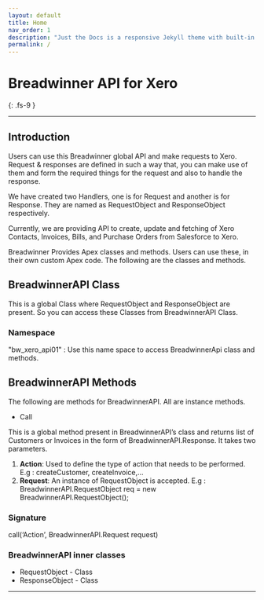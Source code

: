 ```yaml
---
layout: default
title: Home
nav_order: 1
description: "Just the Docs is a responsive Jekyll theme with built-in search that is easily customizable and hosted on GitHub Pages."
permalink: /
---
```


# Breadwinner API for Xero
{: .fs-9 }


---

## Introduction
Users can use this Breadwinner global API and make requests to Xero. Request & responses are defined in such a way that, you can make use of them and form the required things for the request and also to handle the response.

We have created two Handlers, one is for Request and another is for Response. They are named as RequestObject and ResponseObject respectively.

Currently, we are providing API to create, update and fetching of Xero Contacts, Invoices, Bills, and Purchase Orders from Salesforce to Xero.

Breadwinner Provides Apex classes and methods. Users can use these, in their own custom Apex code. The following are the classes and methods.

## BreadwinnerAPI Class 
This is a global Class where RequestObject and ResponseObject are present. So you can access these Classes from BreadwinnerAPI Class.

### Namespace
"bw_xero_api01" : Use this name space to access BreadwinnerApi class and methods. 

## BreadwinnerAPI Methods
The following are methods for BreadwinnerAPI. All are instance methods.
<ul><li>Call</li></ul>
This is a global method present in BreadwinnerAPI’s class and returns list of Customers or Invoices in the form of BreadwinnerAPI.Response. It takes two parameters.

1. <b>Action</b>: Used to define the type of action that needs to be performed.
E.g : createCustomer, createInvoice,… 
2. <b>Request</b>: An instance of RequestObject is accepted.
E.g :  BreadwinnerAPI.RequestObject req = new BreadwinnerAPI.RequestObject();

### Signature
 call(‘Action’, BreadwinnerAPI.Request request)

### BreadwinnerAPI inner classes
<ul>
<li>RequestObject - Class</li>
<li>ResponseObject - Class</li>
</ul>




---
